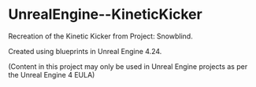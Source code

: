 # UnrealEngine--KineticKicker
Recreation of the Kinetic Kicker from Project: Snowblind.

Created using blueprints in Unreal Engine 4.24.

(Content in this project may only be used in Unreal Engine projects as per the Unreal Engine 4 EULA)
